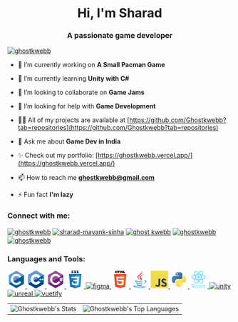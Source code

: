 <h1 align="center">Hi, I'm Sharad</h1>
<h3 align="center">A passionate game developer</h3>

<p align="left"> <a href="https://github.com/ryo-ma/github-profile-trophy"><img src="https://github-profile-trophy.vercel.app/?username=ghostkwebb" alt="ghostkwebb" /></a> </p>

- 🔭 I’m currently working on **A Small Pacman Game**

- 🌱 I’m currently learning **Unity with C#**

- 👯 I’m looking to collaborate on **Game Jams**

- 🤝 I’m looking for help with **Game Development**

- 👨‍💻 All of my projects are available at [https://github.com/Ghostkwebb?tab=repositories](https://github.com/Ghostkwebb?tab=repositories)

- 💬 Ask me about **Game Dev in India**

- ✨ Check out my portfolio: [https://ghostkwebb.vercel.app/](https://ghostkwebb.vercel.app/)

- 📫 How to reach me **ghostkwebb@gmail.com**

- ⚡ Fun fact **I'm lazy**

<h3 align="left">Connect with me:</h3>
<p align="left">
<a href="https://twitter.com/ghostkwebb" target="blank"><img align="center" src="https://raw.githubusercontent.com/rahuldkjain/github-profile-readme-generator/master/src/images/icons/Social/twitter.svg" alt="ghostkwebb" height="30" width="40" /></a>
<a href="https://linkedin.com/in/sharad-mayank-sinha" target="blank"><img align="center" src="https://raw.githubusercontent.com/rahuldkjain/github-profile-readme-generator/master/src/images/icons/Social/linked-in-alt.svg" alt="sharad-mayank-sinha" height="30" width="40" /></a>
<a href="https://stackoverflow.com/users/ghost kwebb" target="blank"><img align="center" src="https://raw.githubusercontent.com/rahuldkjain/github-profile-readme-generator/master/src/images/icons/Social/stack-overflow.svg" alt="ghost kwebb" height="30" width="40" /></a>
<a href="https://www.leetcode.com/ghostkwebb" target="blank"><img align="center" src="https://raw.githubusercontent.com/rahuldkjain/github-profile-readme-generator/master/src/images/icons/Social/leet-code.svg" alt="ghostkwebb" height="30" width="40" /></a>
<a href="https://discord.gg/ghostkwebb" target="blank"><img align="center" src="https://raw.githubusercontent.com/rahuldkjain/github-profile-readme-generator/master/src/images/icons/Social/discord.svg" alt="ghostkwebb" height="30" width="40" /></a>
</p>

<h3 align="left">Languages and Tools:</h3>
<p align="left"> <a href="https://www.cprogramming.com/" target="_blank" rel="noreferrer"> <img src="https://raw.githubusercontent.com/devicons/devicon/master/icons/c/c-original.svg" alt="c" width="40" height="40"/> </a> <a href="https://www.w3schools.com/cpp/" target="_blank" rel="noreferrer"> <img src="https://raw.githubusercontent.com/devicons/devicon/master/icons/cplusplus/cplusplus-original.svg" alt="cplusplus" width="40" height="40"/> </a> <a href="https://www.w3schools.com/cs/" target="_blank" rel="noreferrer"> <img src="https://raw.githubusercontent.com/devicons/devicon/master/icons/csharp/csharp-original.svg" alt="csharp" width="40" height="40"/> </a> <a href="https://www.w3schools.com/css/" target="_blank" rel="noreferrer"> <img src="https://raw.githubusercontent.com/devicons/devicon/master/icons/css3/css3-original-wordmark.svg" alt="css3" width="40" height="40"/> </a> <a href="https://www.figma.com/" target="_blank" rel="noreferrer"> <img src="https://www.vectorlogo.zone/logos/figma/figma-icon.svg" alt="figma" width="40" height="40"/> </a> <a href="https://www.w3.org/html/" target="_blank" rel="noreferrer"> <img src="https://raw.githubusercontent.com/devicons/devicon/master/icons/html5/html5-original-wordmark.svg" alt="html5" width="40" height="40"/> </a> <a href="https://www.java.com" target="_blank" rel="noreferrer"> <img src="https://raw.githubusercontent.com/devicons/devicon/master/icons/java/java-original.svg" alt="java" width="40" height="40"/> </a> <a href="https://developer.mozilla.org/en-US/docs/Web/JavaScript" target="_blank" rel="noreferrer"> <img src="https://raw.githubusercontent.com/devicons/devicon/master/icons/javascript/javascript-original.svg" alt="javascript" width="40" height="40"/> </a> <a href="https://www.python.org" target="_blank" rel="noreferrer"> <img src="https://raw.githubusercontent.com/devicons/devicon/master/icons/python/python-original.svg" alt="python" width="40" height="40"/> </a> <a href="https://reactjs.org/" target="_blank" rel="noreferrer"> <img src="https://raw.githubusercontent.com/devicons/devicon/master/icons/react/react-original-wordmark.svg" alt="react" width="40" height="40"/> </a> <a href="https://unity.com/" target="_blank" rel="noreferrer"> <img src="https://www.vectorlogo.zone/logos/unity3d/unity3d-icon.svg" alt="unity" width="40" height="40"/> </a> <a href="https://unrealengine.com/" target="_blank" rel="noreferrer"> <img src="https://raw.githubusercontent.com/kenangundogan/fontisto/036b7eca71aab1bef8e6a0518f7329f13ed62f6b/icons/svg/brand/unreal-engine.svg" alt="unreal" width="40" height="40"/> </a> <a href="https://vuetifyjs.com/en/" target="_blank" rel="noreferrer"> <img src="https://bestofjs.org/logos/vuetify.svg" alt="vuetify" width="40" height="40"/> </a> </p>

<table>
  <tr>
    <td valign="top"> 
      <img 
        src="https://github-readme-stats.vercel.app/api?username=Ghostkwebb&theme=tokyonight&show_icons=true&hide_border=false&count_private=false" 
        alt="Ghostkwebb's Stats" 
        width="400"> <!-- Adjust width as needed -->
    </td>
    <td valign="top">
      <img 
        src="https://github-readme-stats.vercel.app/api/top-langs/?username=Ghostkwebb&theme=tokyonight&show_icons=true&hide_border=false&layout=compact" 
        alt="Ghostkwebb's Top Languages" 
        width="400"> <!-- Use the SAME width as the first image -->
    </td>
  </tr>
</table>
